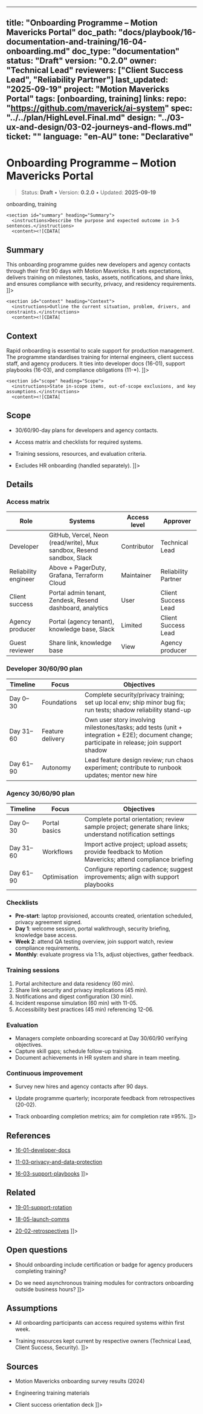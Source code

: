 <!-- ai:managed start file="docs/playbook/16-documentation-and-training/16-04-onboarding.md" responsibility="docs" strategy="replace" -->
---
title: "Onboarding Programme – Motion Mavericks Portal"
doc_path: "docs/playbook/16-documentation-and-training/16-04-onboarding.md"
doc_type: "documentation"
status: "Draft"
version: "0.2.0"
owner: "Technical Lead"
reviewers: ["Client Success Lead", "Reliability Partner"]
last_updated: "2025-09-19"
project: "Motion Mavericks Portal"
tags: [onboarding, training]
links:
  repo: "https://github.com/maverick/ai-system"
  spec: "../../plan/HighLevel.Final.md"
  design: "../03-ux-and-design/03-02-journeys-and-flows.md"
  ticket: "<PLACEHOLDER>"
language: "en-AU"
tone: "Declarative"
---

# Onboarding Programme – Motion Mavericks Portal

> Status: **Draft** • Version: **0.2.0** • Updated: **2025-09-19**

<doc xmlns="urn:docs:universal"
     type="documentation"
     path="docs/playbook/16-documentation-and-training/16-04-onboarding.md"
     version="0.2.0"
     status="Draft"
     owner="Technical Lead">

  <meta>
    <link rel="repo" href="https://github.com/maverick/ai-system"/>
    <link rel="spec" href="../../plan/HighLevel.Final.md"/>
    <link rel="design" href="../03-ux-and-design/03-02-journeys-and-flows.md"/>
    <tags>onboarding, training</tags>
  </meta>

  <sections>

    <section id="summary" heading="Summary">
      <instructions>Describe the purpose and expected outcome in 3–5 sentences.</instructions>
      <content><![CDATA[
## Summary
This onboarding programme guides new developers and agency contacts through their first 90 days with Motion Mavericks. It sets expectations, delivers training on milestones, tasks, assets, notifications, and share links, and ensures compliance with security, privacy, and residency requirements.
]]></content>
    </section>

    <section id="context" heading="Context">
      <instructions>Outline the current situation, problem, drivers, and constraints.</instructions>
      <content><![CDATA[
## Context
Rapid onboarding is essential to scale support for production management. The programme standardises training for internal engineers, client success staff, and agency producers. It ties into developer docs (16-01), support playbooks (16-03), and compliance obligations (11-*).
]]></content>
    </section>

    <section id="scope" heading="Scope">
      <instructions>State in-scope items, out-of-scope exclusions, and key assumptions.</instructions>
      <content><![CDATA[
## Scope
- 30/60/90-day plans for developers and agency contacts.
- Access matrix and checklists for required systems.
- Training sessions, resources, and evaluation criteria.
- Excludes HR onboarding (handled separately).
]]></content>
    </section>

    <section id="details" heading="Details">
      <content><![CDATA[
## Details

### Access matrix
| Role | Systems | Access level | Approver |
|------|---------|--------------|----------|
| Developer | GitHub, Vercel, Neon (read/write), Mux sandbox, Resend sandbox, Slack | Contributor | Technical Lead |
| Reliability engineer | Above + PagerDuty, Grafana, Terraform Cloud | Maintainer | Reliability Partner |
| Client success | Portal admin tenant, Zendesk, Resend dashboard, analytics | User | Client Success Lead |
| Agency producer | Portal (agency tenant), knowledge base, Slack | Limited | Client Success Lead |
| Guest reviewer | Share link, knowledge base | View | Agency producer |

### Developer 30/60/90 plan
| Timeline | Focus | Objectives |
|----------|-------|------------|
| Day 0–30 | Foundations | Complete security/privacy training; set up local env; ship minor bug fix; run tests; shadow reliability stand-up |
| Day 31–60 | Feature delivery | Own user story involving milestones/tasks; add tests (unit + integration + E2E); document change; participate in release; join support shadow |
| Day 61–90 | Autonomy | Lead feature design review; run chaos experiment; contribute to runbook updates; mentor new hire |

### Agency 30/60/90 plan
| Timeline | Focus | Objectives |
|----------|-------|------------|
| Day 0–30 | Portal basics | Complete portal orientation; review sample project; generate share links; understand notification settings |
| Day 31–60 | Workflows | Import active project; upload assets; provide feedback to Motion Mavericks; attend compliance briefing |
| Day 61–90 | Optimisation | Configure reporting cadence; suggest improvements; align with support playbooks |

### Checklists
- **Pre-start**: laptop provisioned, accounts created, orientation scheduled, privacy agreement signed.
- **Day 1**: welcome session, portal walkthrough, security briefing, knowledge base access.
- **Week 2**: attend QA testing overview, join support watch, review compliance requirements.
- **Monthly**: evaluate progress via 1:1s, adjust objectives, gather feedback.

### Training sessions
1. Portal architecture and data residency (60 min).
2. Share link security and privacy implications (45 min).
3. Notifications and digest configuration (30 min).
4. Incident response simulation (60 min) with 11-05.
5. Accessibility best practices (45 min) referencing 12-06.

### Evaluation
- Managers complete onboarding scorecard at Day 30/60/90 verifying objectives.
- Capture skill gaps; schedule follow-up training.
- Document achievements in HR system and share in team meeting.

### Continuous improvement
- Survey new hires and agency contacts after 90 days.
- Update programme quarterly; incorporate feedback from retrospectives (20-02).
- Track onboarding completion metrics; aim for completion rate ≥95%.
]]></content>
    </section>

    <section id="references" heading="References">
      <content><![CDATA[
## References
- [16-01-developer-docs](16-01-developer-docs.md)
- [11-03-privacy-and-data-protection](../11-security-and-compliance/11-03-privacy-and-data-protection.md)
- [16-03-support-playbooks](16-03-support-playbooks.md)
]]></content>
    </section>

    <section id="related" heading="Related">
      <content><![CDATA[
## Related
- [19-01-support-rotation](../19-post-launch/19-01-support-rotation.md)
- [18-05-launch-comms](../18-release-and-cutover/18-05-launch-comms.md)
- [20-02-retrospectives](../20-archive-and-postmortems/20-02-retrospectives.md)
]]></content>
    </section>

    <section id="open_questions" heading="Open questions">
      <content><![CDATA[
## Open questions
- Should onboarding include certification or badge for agency producers completing training?
- Do we need asynchronous training modules for contractors onboarding outside business hours?
]]></content>
    </section>

    <section id="assumptions" heading="Assumptions">
      <content><![CDATA[
## Assumptions
- All onboarding participants can access required systems within first week.
- Training resources kept current by respective owners (Technical Lead, Client Success, Security).
]]></content>
    </section>

    <section id="sources" heading="Sources">
      <content><![CDATA[
## Sources
- Motion Mavericks onboarding survey results (2024)
- Engineering training materials
- Client success orientation deck
]]></content>
    </section>

  </sections>
</doc>
<!-- ai:managed end -->
